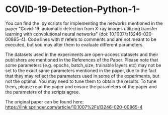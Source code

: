 # COVID-19-Detection-Python-1-

You can find the .py scripts for implementing the networks mentioned in the paper "Covid-19: automatic detection from X-ray images utilizing transfer learning with convolutional neural networks" (doi: 10.1007/s13246-020-00865-4). Code lines with # refers to comments and are not meant to be executed, but you may alter them to evaluate different parameters. 

The datasets used in the experiments are open-access datasets and their publishers are mentioned in the References of the Paper.  Please note that some parameters (e.g. epochs, batch_size, trainable layers etc) may not be set to the exact same parameters mentioned in the paper, due to the fact that they may reflect the parameters used in some of the experiments, but not the optimal. You may need to tune them to obtain the results. To tune them, please read the paper and ensure the parameters of the paper and the parameters of the scripts agree. 

The original paper can be found here: https://link.springer.com/article/10.1007%2Fs13246-020-00865-4

